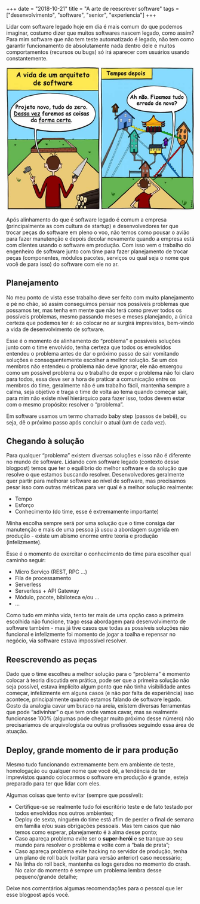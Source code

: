 +++
date = "2018-10-21"
title = "A arte de reescrever software"
tags = ["desenvolvimento", "software", "senior", "experiencia"]
+++

Lidar com software legado hoje em dia é mais comum do que podemos imaginar, costumo dizer que muitos softwares nascem legado, como assim?
Para mim software que não tem teste automatizado é legado, não tem como garantir funcionamento de absolutamente nada dentro dele e muitos comportamentos (recursos ou bugs) só irá aparecer com usuários usando constantemente.

![Experiencia se conquista, arquitetura de software é pratica](/blog/arquiteto-tirinha.jpg#center)


Após alinhamento do que é software legado é comum a empresa (principalmente as com cultura de startup) e desenvolvedores ter que trocar peças do software em pleno o voo, não temos como pousar o avião para fazer manutenção e depois decolar novamente quando a empresa está com clientes usando o software em produção.
Com isso vem o trabalho do engenheiro de software junto com time para fazer planejamento de trocar peças (componentes, módulos pacotes, serviços ou qual seja o nome que você de para isso) do software com ele no ar.


## Planejamento

No meu ponto de vista esse trabalho deve ser feito com muito planejamento e pé no chão, só assim conseguimos pensar nos possíveis problemas que possamos ter, mas tenha em mente que não terá como prever todos os possíveis problemas, mesmo passando meses e meses planejando, a única certeza que podemos ter é: ao colocar no ar surgirá imprevistos, bem-vindo a vida de desenvolvimento de software.

Esse é o momento de alinhamento do “problema” e possíveis soluções junto com o time envolvido, tenha certeza que todos os envolvidos entendeu o problema antes de dar o próximo passo de sair vomitando soluções e consequentemente escolher a melhor solução. Se um dos membros não entendeu o problema não deve ignorar, ele não enxergou como um possível problema ou o trabalho de expor o problema não foi claro para todos, essa deve ser a hora de praticar a comunicação entre os membros do time, geralmente não é um trabalho fácil, mantenha sempre a calma, seja objetivo e traga o time de volta ao tema quando começar sair, para mim não existe nível hierárquico para fazer isso, todos devem estar com o mesmo propósito: resolver o “problema”.

Em software usamos um termo chamado baby step (passos de bebê), ou seja, dê o próximo passo após concluir o atual (um de cada vez).


## Chegando à solução

Para qualquer “problema” existem diversas soluções e isso não é diferente no mundo de software. Lidando com software legado (contexto desse blogpost) temos que ter o equilíbrio do melhor software e da solução que resolve o que estamos buscando resolver.
Desenvolvedores geralmente quer partir para melhorar software ao nível de software, mas precisamos pesar isso com outras métricas para ver qual é a melhor solução realmente:

* Tempo
* Esforço
* Conhecimento (do time, esse é extremamente importante)

Minha escolha sempre será por uma solução que o time consiga dar manutenção e mais de uma pessoa já usou a abordagem sugerida em produção - existe um abismo enorme entre teoria e produção (infelizmente).

Esse é o momento de exercitar o conhecimento do time para escolher qual caminho seguir:

* Micro Serviço (REST, RPC ...)
* Fila de processamento
* Serverless
* Serverless + API Gateway
* Módulo, pacote, biblioteca e/ou ...
* ...

Como tudo em minha vida, tento ter mais de uma opção caso a primeira escolhida não funcione, trago essa abordagem para desenvolvimento de software também - mas já tive casos que todas as possíveis soluções não funcional e infelizmente foi momento de jogar a toalha e repensar no negócio, via software estava impossível resolver.


## Reescrevendo as peças

Dado que o time escolheu a melhor solução para o “problema” é momento colocar à teoria discutida em prática, pode ser que a primeira solução não seja possível, estava implícito algum ponto que não tinha visibilidade antes começar, infelizmente em alguns casos (e não por falta de experiência) isso acontece, principalmente quando estamos falando de software legado. Gosto da analogia cavar um buraco na areia, existem diversas ferramentas que pode “adivinhar” o que tem onde vamos cavar, mas se realmente funcionasse 100% (algumas pode chegar muito próximo desse número) não precisaríamos de arquivologista ou outras profissões seguindo essa área de atuação.


## Deploy, grande momento de ir para produção

Mesmo tudo funcionando extremamente bem em ambiente de teste, homologação ou qualquer nome que você dê, a tendência de ter imprevistos quando colocarmos o software em produção é grande, esteja preparado para ter que lidar com eles.

Algumas coisas que tento evitar (sempre que possível):

* Certifique-se se realmente tudo foi escritório teste e de fato testado por todos envolvidos nos outros ambientes;
* Deploy de sexta, ninguém do time está afim de perder o final de semana em família e/ou suas obrigações pessoais. Mas tem casos que não temos como esperar, planejamento é à alma desse ponto;
* Caso apareça problema evite ser o **super-herói** e se tranque ao seu mundo para resolver o problema e volte com a “bala de prata”;
* Caso apareça problema evite hacking no servidor de produção, tenha um plano de roll back (voltar para versão anterior) caso necessário;
* Na linha do roll back, mantenha os logs gerados no momento do crash. No calor do momento é sempre um problema lembra desse pequeno/grande detalhe;

Deixe nos comentários algumas recomendações para o pessoal que ler esse blogpost após você.
